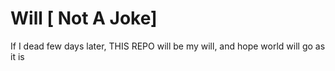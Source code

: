 # Will [ Not A Joke]
If I dead few days later, THIS REPO will be my will, and hope world will go as it is
